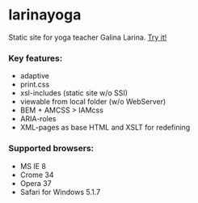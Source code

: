 # larinayoga
Static site for yoga teacher Galina Larina. [Try it!](http://vit-1.github.io/larinayoga/)

### Key features:
- adaptive
- print.css
- xsl-includes (static site w/o SSI)
- viewable from local folder (w/o WebServer)
- BEM + AMCSS > IAMcss
- ARIA-roles
- XML-pages as base HTML and XSLT for redefining

### Supported browsers:
- MS IE 8
- Crome 34
- Opera 37
- Safari for Windows 5.1.7
